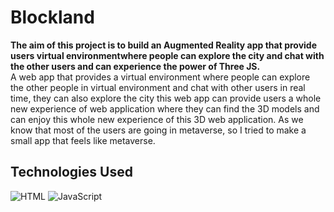 # Blockland
**The aim of this project is to build an Augmented Reality app that provide users virtual environmentwhere people can explore the city and chat with the other users and can experience the power of Three JS.**
<br/>
A web app that provides a virtual environment where people can explore the other people in virtual environment and chat with other users in real time, they can also explore the city this web app can provide users a whole new experience of web application where they can find the 3D models and can enjoy this whole new experience of this 3D web application. As we know that most of the users are going in metaverse, so I tried to make a small app that feels like metaverse.
<br/>
## Technologies Used
![HTML][html_img]
![JavaScript][javascript_img]







[javascript_img]: https://img.shields.io/badge/-javascript-ffffff?style=for-the-badge&logo=javascript "JavaScript"
[html_img]: https://img.shields.io/badge/-html-ffffff?style=for-the-badge&logo=html "HTML"
